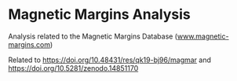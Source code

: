 # Magnetic Margins Analysis
Analysis related to the Magnetic Margins Database (www.magnetic-margins.com)

Related to https://doi.org/10.48431/res/qk19-bj96/magmar and https://doi.org/10.5281/zenodo.14851170